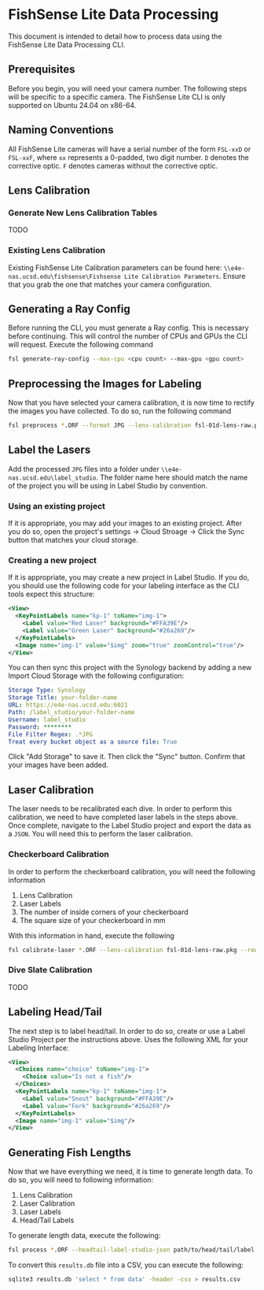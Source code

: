 # FishSense Lite Data Processing

This document is intended to detail how to process data using the FishSense Lite Data Processing CLI.

## Prerequisites

Before you begin, you will need your camera number.  The following steps will be specific to a specific camera.  The FishSense Lite CLI is only supported on Ubuntu 24.04 on x86-64.

## Naming Conventions

All FishSense Lite cameras will have a serial number of the form `FSL-xxD` or `FSL-xxF`, where `xx` represents a 0-padded, two digit number. `D` denotes the corrective optic. `F` denotes cameras without the corrective optic.

## Lens Calibration

### Generate New Lens Calibration Tables

TODO

### Existing Lens Calibration

Existing FishSense Lite Calibration parameters can be found here: `\\e4e-nas.ucsd.edu\fishsense\Fishsense Lite Calibration Parameters`.  Ensure that you grab the one that matches your camera configuration.

## Generating a Ray Config

Before running the CLI, you must generate a Ray config.  This is necessary before continuing.  This will control the number of CPUs and GPUs the CLI will request.  Execute the following command

```bash
fsl generate-ray-config --max-cpu <cpu count> --max-gpu <gpu count>
```

## Preprocessing the Images for Labeling

Now that you have selected your camera calibration, it is now time to rectify the images you have collected. To do so, run the following command

```bash
fsl preprocess *.ORF --format JPG --lens-calibration fsl-01d-lens-raw.pkg --output-path laser-calibration.pkg
```

## Label the Lasers

Add the processed `JPG` files into a folder under `\\e4e-nas.ucsd.edu\label_studio`.  The folder name here should match the name of the project you will be using in Label Studio by convention.

### Using an existing project

If it is appropriate, you may add your images to an existing project.  After you do so, open the project's settings -> Cloud Stroage -> Click the Sync button that matches your cloud storage.

### Creating a new project

If it is appropriate, you may create a new project in Label Studio.  If you do, you should use the following code for your labeling interface as the CLI tools expect this structure:

```xml
<View>
  <KeyPointLabels name="kp-1" toName="img-1">
    <Label value="Red Laser" background="#FFA39E"/>
    <Label value="Green Laser" background="#26a269"/>
  </KeyPointLabels>
  <Image name="img-1" value="$img" zoom="true" zoomControl="true"/>
</View>
```

You can then sync this project with the Synology backend by adding a new Import Cloud Storage with the following configuration:

```yml
Storage Type: Synology
Storage Title: your-folder-name
URL: https://e4e-nas.ucsd.edu:6021
Path: /label_studio/your-folder-name
Username: label_studio
Password: ********
File Filter Regex: .*JPG
Treat every bucket object as a source file: True

```

Click "Add Storage" to save it.  Then click the "Sync" button.  Confirm that your images have been added.

## Laser Calibration

The laser needs to be recalibrated each dive.  In order to perform this calibration, we need to have completed laser labels in the steps above.  Once complete, navigate to the Label Studio project and export the data as a `JSON`.  You will need this to perform the laser calibration.

### Checkerboard Calibration

In order to perform the checkerboard calibration, you will need the following information

1. Lens Calibration
2. Laser Labels
3. The number of inside corners of your checkerboard
4. The square size of your checkerboard in mm

With this information in hand, execute the following

```bash
fsl calibrate-laser *.ORF --lens-calibration fsl-01d-lens-raw.pkg --rows 17 --columns 24 --square-size 30 --output fsl-01d-laser.pkg --label-studio-json path/to/the/exported/label-studio.json
```

### Dive Slate Calibration

TODO

## Labeling Head/Tail

The next step is to label head/tail.  In order to do so, create or use a Label Studio Project per the instructions above.  Uses the following XML for your Labeling Interface:

```xml
<View>
  <Choices name="choice" toName="img-1">
    <Choice value="Is not a fish"/>
  </Choices>
  <KeyPointLabels name="kp-1" toName="img-1">
    <Label value="Snout" background="#FFA39E"/>
    <Label value="Fork" background="#26a269"/>
  </KeyPointLabels>
  <Image name="img-1" value="$img"/>
</View>
```

## Generating Fish Lengths

Now that we have everything we need, it is time to generate length data.  To do so, you will need to following information:

1. Lens Calibration
2. Laser Calibration
3. Laser Labels
4. Head/Tail Labels

To generate length data, execute the following:

```bash
fsl process *.ORF --headtail-label-studio-json path/to/head/tail/label.json --laser-calibration fsl-01d-laser.pkg --laser-label-studio-json /path/to/laser/label.json --lens-calibration fsl-01d-lens-raw.pkg --output results.db
```

To convert this `results.db` file into a CSV, you can execute the following:

```bash
sqlite3 results.db 'select * from data' -header -csv > results.csv
```
